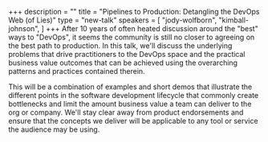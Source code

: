 +++
description = ""
title = "Pipelines to Production: Detangling the DevOps Web (of Lies)"
type = "new-talk"
speakers = [
        "jody-wolfborn",
        "kimball-johnson",
]
+++
After 10 years of often heated discussion around the "best" ways to "DevOps", it seems the community is still no closer to agreeing on the best path to production.
 In this talk, we'll discuss the underlying problems that drive practitioners to the DevOps space and the practical business value outcomes that can be achieved using the overarching patterns and practices contained therein.
 
This will be a combination of examples and short demos that illustrate the different points in the software development lifecycle that commonly create bottlenecks and limit the amount business value a team can deliver to the org or company. We'll stay clear away from product endorsements and ensure that the concepts we deliver will be applicable to any tool or service the audience may be using.